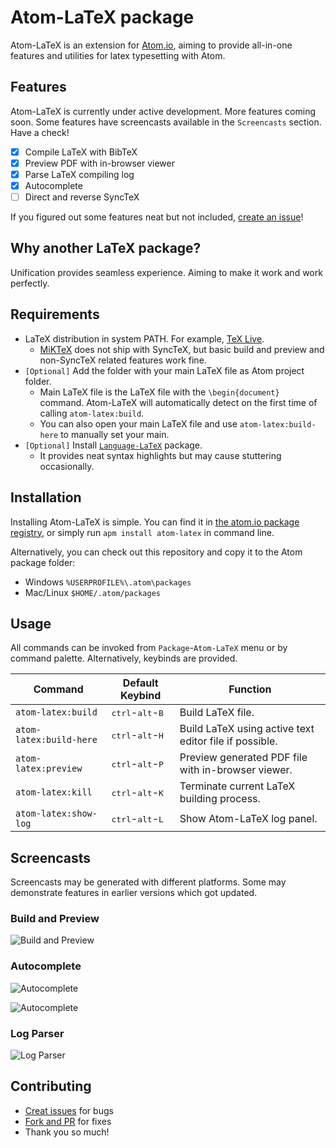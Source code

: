 # Atom-LaTeX package

Atom-LaTeX is an extension for [Atom.io](https://atom.io/), aiming to provide all-in-one features and utilities for latex typesetting with Atom.

## Features

Atom-LaTeX is currently under active development. More features coming soon.
Some features have screencasts available in the `Screencasts` section. Have a check!

- [x] Compile LaTeX with BibTeX
- [x] Preview PDF with in-browser viewer
- [x] Parse LaTeX compiling log
- [x] Autocomplete
- [ ] Direct and reverse SyncTeX

If you figured out some features neat but not included, [create an issue](https://github.com/James-Yu/Atom-LaTeX/issues/new)!

## Why another LaTeX package?

Unification provides seamless experience. Aiming to make it work and work perfectly.

## Requirements

- LaTeX distribution in system PATH. For example, [TeX Live](https://www.tug.org/texlive/).
  - [MiKTeX](https://miktex.org/) does not ship with SyncTeX, but basic build and preview and non-SyncTeX related features work fine.
- `[Optional]` Add the folder with your main LaTeX file as Atom project folder.
  - Main LaTeX file is the LaTeX file with the `\begin{document}` command. Atom-LaTeX will automatically detect on the first time of calling `atom-latex:build`.
  - You can also open your main LaTeX file and use `atom-latex:build-here` to manually set your main.
- `[Optional]` Install [`Language-LaTeX`](https://atom.io/packages/language-latex) package.
  - It provides neat syntax highlights but may cause stuttering occasionally.

## Installation

Installing Atom-LaTeX is simple. You can find it in [the atom.io package registry](https://atom.io/packages/atom-latex), or simply run `apm install atom-latex` in command line.

Alternatively, you can check out this repository and copy it to the Atom package folder:
- Windows `%USERPROFILE%\.atom\packages`
- Mac/Linux `$HOME/.atom/packages`

## Usage

All commands can be invoked from `Package`-`Atom-LaTeX` menu or by command palette. Alternatively, keybinds are provided.

| Command               | Default Keybind                             | Function |
|-----------------------|---------------------------------------------|----------|
| `atom-latex:build`      | <kbd>ctrl</kbd>-<kbd>alt</kbd>-<kbd>B</kbd> | Build LaTeX file. |
| `atom-latex:build-here` | <kbd>ctrl</kbd>-<kbd>alt</kbd>-<kbd>H</kbd> | Build LaTeX using active text editor file if possible. |
| `atom-latex:preview`    | <kbd>ctrl</kbd>-<kbd>alt</kbd>-<kbd>P</kbd> | Preview generated PDF file with in-browser viewer. |
| `atom-latex:kill`       | <kbd>ctrl</kbd>-<kbd>alt</kbd>-<kbd>K</kbd> | Terminate current LaTeX building process. |
| `atom-latex:show-log`   | <kbd>ctrl</kbd>-<kbd>alt</kbd>-<kbd>L</kbd> | Show Atom-LaTeX log panel. |

## Screencasts

Screencasts may be generated with different platforms. Some may demonstrate features in earlier versions which got updated.

### Build and Preview
![Build and Preview](https://raw.githubusercontent.com/James-Yu/Atom-LaTeX/master/figures/build.gif)

### Autocomplete
![Autocomplete](https://raw.githubusercontent.com/James-Yu/Atom-LaTeX/master/figures/command-autocomplete.gif)

![Autocomplete](https://raw.githubusercontent.com/James-Yu/Atom-LaTeX/master/figures/reference-autocomplete.gif)

### Log Parser
![Log Parser](https://raw.githubusercontent.com/James-Yu/Atom-LaTeX/master/figures/log-parser.gif)

## Contributing

- [Creat issues](https://github.com/James-Yu/Atom-LaTeX/issues) for bugs
- [Fork and PR](https://github.com/James-Yu/Atom-LaTeX/pulls) for fixes
- Thank you so much!
